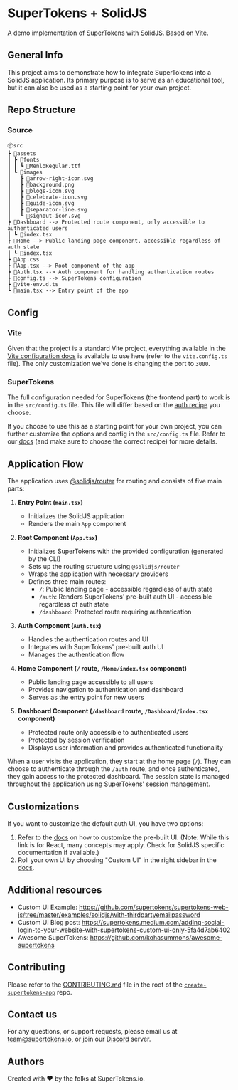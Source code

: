 # SuperTokens + SolidJS

A demo implementation of [SuperTokens](https://supertokens.com/) with [SolidJS](https://www.solidjs.com/). Based on [Vite](https://vite.dev/).

## General Info

This project aims to demonstrate how to integrate SuperTokens into a SolidJS application. Its primary purpose is to serve as an educational tool, but it can also be used as a starting point for your own project.

## Repo Structure

### Source

```
📦src
┣ 📂assets
┃ ┣ 📂fonts
┃ ┃ ┗ 📜MenloRegular.ttf
┃ ┗ 📂images
┃   ┣ 📜arrow-right-icon.svg
┃   ┣ 📜background.png
┃   ┣ 📜blogs-icon.svg
┃   ┣ 📜celebrate-icon.svg
┃   ┣ 📜guide-icon.svg
┃   ┣ 📜separator-line.svg
┃   ┗ 📜signout-icon.svg
┣ 📂Dashboard --> Protected route component, only accessible to authenticated users
┃ ┗ 📜index.tsx
┣ 📂Home --> Public landing page component, accessible regardless of auth state
┃ ┗ 📜index.tsx
┣ 📜App.css
┣ 📜App.tsx --> Root component of the app
┣ 📜Auth.tsx --> Auth component for handling authentication routes
┣ 📜config.ts --> SuperTokens configuration
┣ 📜vite-env.d.ts
┗ 📜main.tsx --> Entry point of the app
```

## Config

### Vite

Given that the project is a standard Vite project, everything available in the [Vite configuration docs](https://vite.dev/config/) is available to use here (refer to the `vite.config.ts` file). The only customization we've done is changing the port to `3000`.

### SuperTokens

The full configuration needed for SuperTokens (the frontend part) to work is in the `src/config.ts` file. This file will differ based on the [auth recipe](https://supertokens.com/docs/guides) you choose.

If you choose to use this as a starting point for your own project, you can further customize the options and config in the `src/config.ts` file. Refer to our [docs](https://supertokens.com/docs) (and make sure to choose the correct recipe) for more details.

## Application Flow

The application uses [@solidjs/router](https://github.com/solidjs/solid-router) for routing and consists of five main parts:

1.  **Entry Point (`main.tsx`)**

    -   Initializes the SolidJS application
    -   Renders the main `App` component

2.  **Root Component (`App.tsx`)**

    -   Initializes SuperTokens with the provided configuration (generated by the CLI)
    -   Sets up the routing structure using `@solidjs/router`
    -   Wraps the application with necessary providers
    -   Defines three main routes:
        -   `/`: Public landing page - accessible regardless of auth state
        -   `/auth`: Renders SuperTokens' pre-built auth UI - accessible regardless of auth state
        -   `/dashboard`: Protected route requiring authentication

3.  **Auth Component (`Auth.tsx`)**

    -   Handles the authentication routes and UI
    -   Integrates with SuperTokens' pre-built auth UI
    -   Manages the authentication flow

4.  **Home Component (`/` route, `/Home/index.tsx` component)**

    -   Public landing page accessible to all users
    -   Provides navigation to authentication and dashboard
    -   Serves as the entry point for new users

5.  **Dashboard Component (`/dashboard` route, `/Dashboard/index.tsx` component)**
    -   Protected route only accessible to authenticated users
    -   Protected by session verification
    -   Displays user information and provides authenticated functionality

When a user visits the application, they start at the home page (`/`). They can choose to authenticate through the `/auth` route, and once authenticated, they gain access to the protected dashboard. The session state is managed throughout the application using SuperTokens' session management.

## Customizations

If you want to customize the default auth UI, you have two options:

1. Refer to the [docs](https://supertokens.com/docs/thirdpartyemailpassword/advanced-customizations/react-component-override/usage) on how to customize the pre-built UI. (Note: While this link is for React, many concepts may apply. Check for SolidJS specific documentation if available.)
2. Roll your own UI by choosing "Custom UI" in the right sidebar in the [docs](https://supertokens.com/docs/thirdpartyemailpassword/quickstart/frontend-setup).

## Additional resources

-   Custom UI Example: https://github.com/supertokens/supertokens-web-js/tree/master/examples/solidjs/with-thirdpartyemailpassword
-   Custom UI Blog post: https://supertokens.medium.com/adding-social-login-to-your-website-with-supertokens-custom-ui-only-5fa4d7ab6402
-   Awesome SuperTokens: https://github.com/kohasummons/awesome-supertokens

## Contributing

Please refer to the [CONTRIBUTING.md](https://github.com/supertokens/create-supertokens-app/blob/master/CONTRIBUTING.md) file in the root of the [`create-supertokens-app`](https://github.com/supertokens/create-supertokens-app) repo.

## Contact us

For any questions, or support requests, please email us at team@supertokens.io, or join our [Discord](https://supertokens.io/discord) server.

## Authors

Created with :heart: by the folks at SuperTokens.io.
